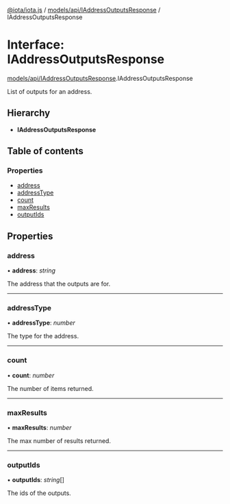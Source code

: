 [@iota/iota.js](../../../README.md) / [models/api/IAddressOutputsResponse](../../../modules/models_api_iaddressoutputsresponse.md) / IAddressOutputsResponse

# Interface: IAddressOutputsResponse

[models/api/IAddressOutputsResponse](../../../modules/models_api_iaddressoutputsresponse.md).IAddressOutputsResponse

List of outputs for an address.

## Hierarchy

* **IAddressOutputsResponse**

## Table of contents

### Properties

- [address](iaddressoutputsresponse.iaddressoutputsresponse.md#address)
- [addressType](iaddressoutputsresponse.iaddressoutputsresponse.md#addresstype)
- [count](iaddressoutputsresponse.iaddressoutputsresponse.md#count)
- [maxResults](iaddressoutputsresponse.iaddressoutputsresponse.md#maxresults)
- [outputIds](iaddressoutputsresponse.iaddressoutputsresponse.md#outputids)

## Properties

### address

• **address**: *string*

The address that the outputs are for.

___

### addressType

• **addressType**: *number*

The type for the address.

___

### count

• **count**: *number*

The number of items returned.

___

### maxResults

• **maxResults**: *number*

The max number of results returned.

___

### outputIds

• **outputIds**: *string*[]

The ids of the outputs.

